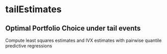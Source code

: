 # tailEstimates

## Optimal Portfolio Choice under tail events

Compute least squares estimates and IVX estimates with pairwise quantile predictive regressions 
